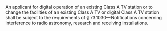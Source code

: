 An applicant for digital operation of an existing Class A TV station or to change the facilities of an existing Class A TV or digital Class A TV station shall be subject to the requirements of § 73.1030—Notifications concerning interference to radio astronomy, research and receiving installations.

